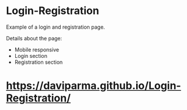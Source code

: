 # Login-Registration
Example of a login and registration page.

Details about the page:
- Mobile responsive
- Login section
- Registration section

# https://daviparma.github.io/Login-Registration/
